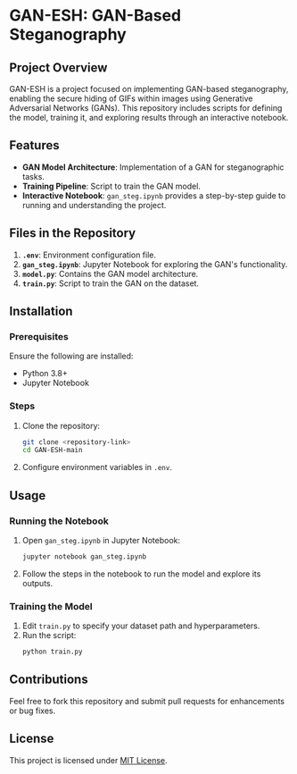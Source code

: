 # GAN-ESH: GAN-Based Steganography

## Project Overview
GAN-ESH is a project focused on implementing GAN-based steganography, enabling the secure hiding of GIFs within images using Generative Adversarial Networks (GANs). This repository includes scripts for defining the model, training it, and exploring results through an interactive notebook.

## Features
- **GAN Model Architecture**: Implementation of a GAN for steganographic tasks.
- **Training Pipeline**: Script to train the GAN model.
- **Interactive Notebook**: `gan_steg.ipynb` provides a step-by-step guide to running and understanding the project.

## Files in the Repository
1. **`.env`**: Environment configuration file.
2. **`gan_steg.ipynb`**: Jupyter Notebook for exploring the GAN's functionality.
3. **`model.py`**: Contains the GAN model architecture.
4. **`train.py`**: Script to train the GAN on the dataset.

## Installation

### Prerequisites
Ensure the following are installed:
- Python 3.8+
- Jupyter Notebook

### Steps
1. Clone the repository:
   ```bash
   git clone <repository-link>
   cd GAN-ESH-main
   ```
2. Configure environment variables in `.env`.

## Usage

### Running the Notebook
1. Open `gan_steg.ipynb` in Jupyter Notebook:
   ```bash
   jupyter notebook gan_steg.ipynb
   ```
2. Follow the steps in the notebook to run the model and explore its outputs.

### Training the Model
1. Edit `train.py` to specify your dataset path and hyperparameters.
2. Run the script:
   ```bash
   python train.py
   ```

## Contributions
Feel free to fork this repository and submit pull requests for enhancements or bug fixes.

## License
This project is licensed under [MIT License](LICENSE).
